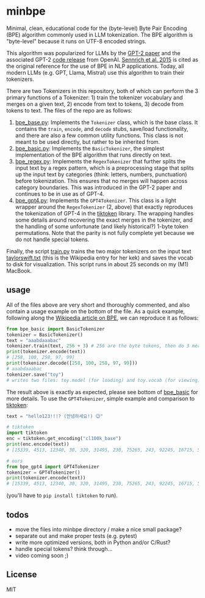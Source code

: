 # minbpe

Minimal, clean, educational code for the (byte-level) Byte Pair Encoding (BPE) algorithm commonly used in LLM tokenization. The BPE algorithm is "byte-level" because it runs on UTF-8 encoded strings.

This algorithm was popularized for LLMs by the [GPT-2 paper](https://d4mucfpksywv.cloudfront.net/better-language-models/language_models_are_unsupervised_multitask_learners.pdf) and the associated GPT-2 [code release](https://github.com/openai/gpt-2) from OpenAI. [Sennrich et al. 2015](https://arxiv.org/abs/1508.07909) is cited as the original reference for the use of BPE in NLP applications. Today, all modern LLMs (e.g. GPT, Llama, Mistral) use this algorithm to train their tokenizers.

There are two Tokenizers in this repository, both of which can perform the 3 primary functions of a Tokenizer: 1) train the tokenizer vocabulary and merges on a given text, 2) encode from text to tokens, 3) decode from tokens to text. The files of the repo are as follows:

1. [bpe_base.py](bpe_base.py): Implements the `Tokenizer` class, which is the base class. It contains the `train`, `encode`, and `decode` stubs, save/load functionality, and there are also a few common utility functions. This class is not meant to be used directly, but rather to be inherited from.
2. [bpe_basic.py](bpe_basic.py): Implements the `BasicTokenizer`, the simplest implementation of the BPE algorithm that runs directly on text.
3. [bpe_regex.py](bpe_regex.py): Implements the `RegexTokenizer` that further splits the input text by a regex pattern, which is a preprocessing stage that splits up the input text by categories (think: letters, numbers, punctuation) before tokenization. This ensures that no merges will happen across category boundaries. This was introduced in the GPT-2 paper and continues to be in use as of GPT-4.
4. [bpe_gpt4.py](bpe_gpt4.py): Implements the `GPT4Tokenizer`. This class is a light wrapper around the `RegexTokenizer` (2, above) that exactly reproduces the tokenization of GPT-4 in the [tiktoken](https://github.com/openai/tiktoken) library. The wrapping handles some details around recovering the exact merges in the tokenizer, and the handling of some unfortunate (and likely historical?) 1-byte token permutations. Note that the parity is not fully complete yet because we do not handle special tokens.

Finally, the script [train.py](train.py) trains the two major tokenizers on the input text [taylorswift.txt](taylorswift.txt) (this is the Wikipedia entry for her kek) and saves the vocab to disk for visualization. This script runs in about 25 seconds on my (M1) MacBook.

## usage

All of the files above are very short and thoroughly commented, and also contain a usage example on the bottom of the file. As a quick example, following along the [Wikipedia article on BPE](https://en.wikipedia.org/wiki/Byte_pair_encoding), we can reproduce it as follows:

```python
from bpe_basic import BasicTokenizer
tokenizer = BasicTokenizer()
text = "aaabdaaabac"
tokenizer.train(text, 256 + 3) # 256 are the byte tokens, then do 3 merges
print(tokenizer.encode(text))
# [258, 100, 258, 97, 99]
print(tokenizer.decode([258, 100, 258, 97, 99]))
# aaabdaaabac
tokenizer.save("toy")
# writes two files: toy.model (for loading) and toy.vocab (for viewing)
```

The result above is exactly as expected, please see bottom of [bpe_basic](bpe_basic.py) for more details. To use the `GPT4Tokenizer`, simple example and comparison to [tiktoken](https://github.com/openai/tiktoken):

```python
text = "hello123!!!? (안녕하세요!) 😉"

# tiktoken
import tiktoken
enc = tiktoken.get_encoding("cl100k_base")
print(enc.encode(text))
# [15339, 4513, 12340, 30, 320, 31495, 230, 75265, 243, 92245, 16715, 57037]

# ours
from bpe_gpt4 import GPT4Tokenizer
tokenizer = GPT4Tokenizer()
print(tokenizer.encode(text))
# [15339, 4513, 12340, 30, 320, 31495, 230, 75265, 243, 92245, 16715, 57037]
```

(you'll have to `pip install tiktoken` to run).

## todos

- move the files into minbpe directory / make a nice small package?
- separate out and make proper tests (e.g. pytest)
- write more optimized versions, both in Python and/or C/Rust?
- handle special tokens? think through...
- video coming soon ;)

## License

MIT
